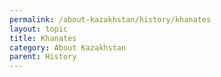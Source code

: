 ```yaml
---
permalink: /about-kazakhstan/history/khanates
layout: topic
title: Khanates
category: About Kazakhstan
parent: History
---
```

